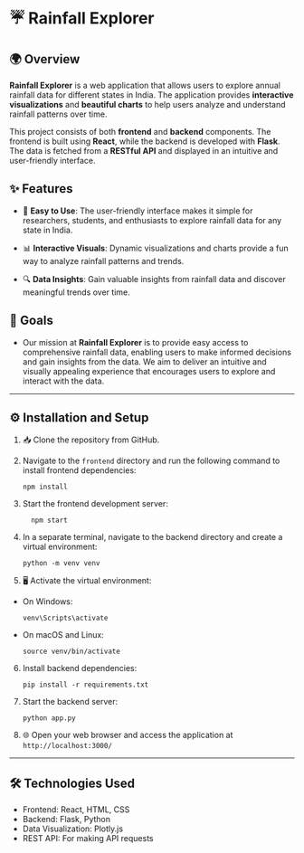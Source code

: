 # ☔ Rainfall Explorer

## 🌍 Overview

**Rainfall Explorer** is a web application that allows users to explore annual rainfall data for different states in India. The application provides **interactive visualizations** and **beautiful charts** to help users analyze and understand rainfall patterns over time.

This project consists of both **frontend** and **backend** components. The frontend is built using **React**, while the backend is developed with **Flask**. The data is fetched from a **RESTful API** and displayed in an intuitive and user-friendly interface.

## ✨ Features

- 🎨 **Easy to Use**: The user-friendly interface makes it simple for researchers, students, and enthusiasts to explore rainfall data for any state in India.

- 📊 **Interactive Visuals**: Dynamic visualizations and charts provide a fun way to analyze rainfall patterns and trends.

- 🔍 **Data Insights**: Gain valuable insights from rainfall data and discover meaningful trends over time.

## 🎯 Goals

- Our mission at **Rainfall Explorer** is to provide easy access to comprehensive rainfall data, enabling users to make informed decisions and gain insights from the data. We aim to deliver an intuitive and visually appealing experience that encourages users to explore and interact with the data.
---
## ⚙️ Installation and Setup

1. 📥 Clone the repository from GitHub.

2. Navigate to the `frontend` directory and run the following command to install frontend dependencies:
   ``` 
   npm install 
3. Start the frontend development server:
    ```
      npm start
4. In a separate terminal, navigate to the backend directory and create a virtual environment:
   ```
   python -m venv venv
5. 🖥️ Activate the virtual environment:

- On Windows:
   ```
   venv\Scripts\activate
- On macOS and Linux:
  ``` 
  source venv/bin/activate
6. Install backend dependencies:
   ```
   pip install -r requirements.txt
7. Start the backend server:
   ```
   python app.py
8. 🌐 Open your web browser and access the application at `http://localhost:3000/`

---
## 🛠️ Technologies Used
- Frontend: React, HTML, CSS
- Backend: Flask, Python
- Data Visualization: Plotly.js
- REST API: For making API requests
      
